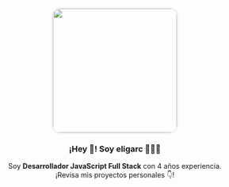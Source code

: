 <p align="center" width="300">
  <img align="center" width="250" src="![IMG_20200623_212505 -1](https://user-images.githubusercontent.com/33938329/209772002-57d17d76-301a-4cde-bb1a-c8fab0657394.jpg)" style="border-radius: 15px; box-shadow: 0 0 5px rgba(0, 0, 0, 0.2);" />
  <h3 align="center">¡Hey 👋! Soy eligarc 👨🏻‍💻</h3>
</p>

<p align="center">Soy <strong>Desarrollador JavaScript Full Stack</strong> con 4 años experiencia.<br />¡Revisa mis proyectos personales 👇!</p>
